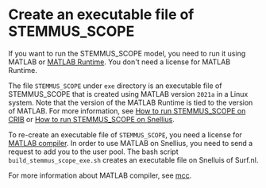 # Create an executable file of STEMMUS_SCOPE

If you want to run the STEMMUS_SCOPE model, you need to run it using MATLAB or
[MATLAB Runtime](https://nl.mathworks.com/products/compiler/matlab-runtime.html). You don't need a license for MATLAB Runtime. 

The file `STEMMUS_SCOPE` under `exe` directory is an executable file of
STEMMUS_SCOPE that is created using MATLAB version `2021a` in a Linux system.
Note that the version of the MATLAB Runtime is tied to the version of MATLAB.
For more information, see [How to run STEMMUS_SCOPE on
CRIB](../README.md#how-to-run-stemmus_scope-on-crib) or [How to run
STEMMUS_SCOPE on Snellius](../README.md#how-to-run-stemmus_scope-on-snellius).

To re-create an executable file of `STEMMUS_SCOPE`, you need a license for [MATLAB compiler](https://nl.mathworks.com/products/compiler.html).
In order to use MATLAB on Snellius, you need to send a request to add you to the
user pool. The bash script `build_stemmus_scope_exe.sh` creates an executable
file on Snelluis of Surf.nl.

For more information about MATLAB compiler, see
[mcc](https://nl.mathworks.com/help/compiler/mcc.html).
